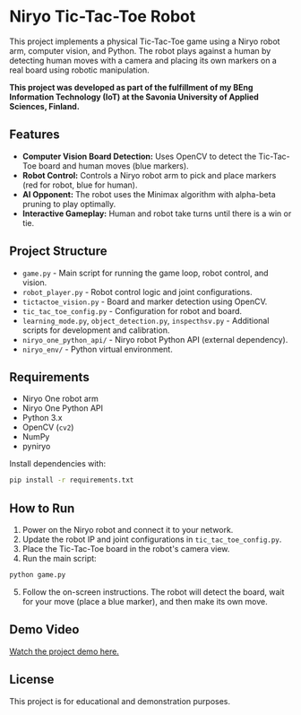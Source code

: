 # Niryo Tic-Tac-Toe Robot

This project implements a physical Tic-Tac-Toe game using a Niryo robot arm, computer vision, and Python. The robot plays against a human by detecting human moves with a camera and placing its own markers on a real board using robotic manipulation.

**This project was developed as part of the fulfillment of my BEng Information Technology (IoT) at the Savonia University of Applied Sciences, Finland.**

## Features

- **Computer Vision Board Detection:** Uses OpenCV to detect the Tic-Tac-Toe board and human moves (blue markers).
- **Robot Control:** Controls a Niryo robot arm to pick and place markers (red for robot, blue for human).
- **AI Opponent:** The robot uses the Minimax algorithm with alpha-beta pruning to play optimally.
- **Interactive Gameplay:** Human and robot take turns until there is a win or tie.

## Project Structure

- `game.py` - Main script for running the game loop, robot control, and vision.
- `robot_player.py` - Robot control logic and joint configurations.
- `tictactoe_vision.py` - Board and marker detection using OpenCV.
- `tic_tac_toe_config.py` - Configuration for robot and board.
- `learning_mode.py`, `object_detection.py`, `inspecthsv.py` - Additional scripts for development and calibration.
- `niryo_one_python_api/` - Niryo robot Python API (external dependency).
- `niryo_env/` - Python virtual environment.

## Requirements

- Niryo One robot arm
- Niryo One Python API
- Python 3.x
- OpenCV (`cv2`)
- NumPy
- pyniryo

Install dependencies with:

```sh
pip install -r requirements.txt
```

## How to Run

1. Power on the Niryo robot and connect it to your network.
2. Update the robot IP and joint configurations in `tic_tac_toe_config.py`.
3. Place the Tic-Tac-Toe board in the robot's camera view.
4. Run the main script:

```sh
python game.py
```

5. Follow the on-screen instructions. The robot will detect the board, wait for your move (place a blue marker), and then make its own move.

## Demo Video

[Watch the project demo here.](https://your-video-link-here.com)

## License

This project is for educational and demonstration purposes.
